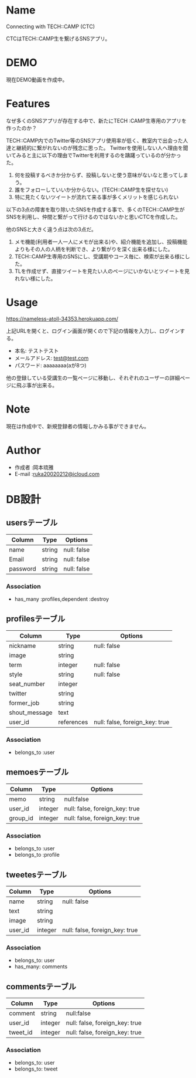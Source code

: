 # Name

Connecting with TECH::CAMP (CTC)

CTCはTECH::CAMP生を繋げるSNSアプリ。


# DEMO

現在DEMO動画を作成中。

# Features


なぜ多くのSNSアプリが存在する中で、新たにTECH :CAMP生専用のアプリを作ったのか？

TECH::CAMP内でのTwitter等のSNSアプリ使用率が低く、教室内で出会った人達と継続的に繋がれないのが残念に思った。
Twitterを使用しない人へ理由を聞いてみると主に以下の理由でTwitterを利用するのを躊躇っているのが分かった。
1. 何を投稿するべきか分からず、投稿しないと使う意味がないなと思ってしまう。
2. 誰をフォローしていいか分からない。(TECH::CAMP生を探せない)
3. 特に見たくないツイートが流れて来る事が多くメリットを感じられない

以下の3点の障害を取り除いたSNSを作成する事で、多くのTECH::CAMP生がSNSを利用し、仲間と繋がって行けるのではないかと思いCTCを作成した。

他のSNSと大きく違う点は次の3点だ。

1. メモ機能(利用者一人一人にメモが出来る)や、紹介機能を追加し、投稿機能よりもその人の人柄を判断でき、より繋がりを深く出来る様にした。
2. TECH::CAMP生専用のSNSにし、受講期やコース毎に、検索が出来る様にした。
3. TLを作成せず、直接ツイートを見たい人のページにいかないとツイートを見れない様にした。

# Usage

https://nameless-atoll-34353.herokuapp.com/

上記URLを開くと、ログイン画面が開くので下記の情報を入力し、ログインする。

* 本名: テストテスト
* メールアドレス: test@test.com
* パスワード: aaaaaaaa(aが8つ)

他の登録している受講生の一覧ページに移動し、それぞれのユーザーの詳細ページに飛ぶ事が出来る。

# Note

現在は作成中で、新規登録者の情報しかみる事ができません。

# Author

* 作成者 :岡本琉雅
* E-mail :ruka20020212@icloud.com


# DB設計

## usersテーブル

|Column|Type|Options|
|------|----|-------|
|name|string|null: false|
|Email|string|null: false|
|password|string|null: false|

### Association
- has_many :profiles,dependent :destroy
<!-- - has_many :tweets
- has_many :comments
- has_many :memoes -->

## profilesテーブル

|Column|Type|Options|
|------|----|-------|
|nickname|string|null: false|
|image|string|
|term|integer|null: false|
|style|string|null: false|
|seat_number|integer|
|twitter|string|
|former_job|string|
|shout_message|text|
|user_id|references|null: false, foreign_key: true|
### Association
- belongs_to :user

## memoesテーブル

|Column|Type|Options|
|------|----|-------|
|memo|string|null:false|
|user_id|integer|null: false, foreign_key: true|
|group_id|integer|null: false, foreign_key: true|

### Association
- belongs_to :user
- belongs_to :profile

## tweetesテーブル

|Column|Type|Options|
|------|----|-------|
|name|string|null: false|
|text|string|
|image|string|
|user_id|integer|null: false, foreign_key: true|

### Association
- belongs_to: user
- has_many: comments

## commentsテーブル

|Column|Type|Options|
|------|----|-------|
|comment|string|null:false|
|user_id|integer|null: false, foreign_key: true|
|tweet_id|integer|null: false, foreign_key: true|

### Association
- belongs_to: user
- belongs_to: tweet
